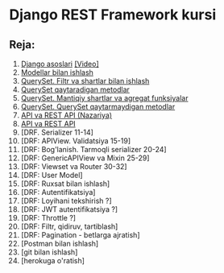 # Django REST Framework kursi

## Reja:

1. [Django asoslari](https://telegra.ph/Django-1-dars-10-09)       [[Video]](https://www.youtube.com/playlist?list=PLZ67NWgKA8g7b-o4w5bm3B4fngZ2ug959) 
2. [Modellar bilan ishlash](2.%20Modellar%20bilan%20ishlash)
3. [QuerySet. Filtr va shartlar bilan ishlash](3.%20QuerySet.%20Filtr%20va%20shartlar%20bilan%20ishlash)
4. [QuerySet qaytaradigan metodlar](4.%20QuerySet.%20QuerySet%20qaytaradigan%20metodlar)
5. [QuerySet. Mantiqiy shartlar va agregat funksiyalar](5.%20QuerySet.%20Mantiqiy%20shartlar%20va%20agregat%20funksiyalar)
6. [QuerySet. QuerySet qaytarmaydigan metodlar](6.%20QuerySet.%20QuerySet%20qaytarmaydigan%20metodlar)
7. [API va REST API (Nazariya)](7.%20API%20va%20REST%20API%20(Nazariya))
7. [API va REST API](7.%20API%20va%20REST%20API)
8. [DRF. Serializer 11-14]
6. [DRF: APIView. Validatsiya 15-19]
7. [DRF: Bog'lanish. Tarmoqli serializer 20-24]
8. [DRF: GenericAPIView va Mixin 25-29]
9. [DRF: Viewset va Router 30-32]
10. [DRF: User Model]
11. [DRF: Ruxsat bilan ishlash]
12. [DRF: Autentifikatsiya]
13. [DRF: Loyihani tekshirish ?]
14. [DRF: JWT autentifikatsiya ?]
15. [DRF: Throttle ?]
16. [DRF: Filtr, qidiruv, tartiblash]
17. [DRF: Pagination - betlarga ajratish]
18. [Postman bilan ishlash]
19. [git bilan ishlash]
20. [herokuga o'ratish]
    
